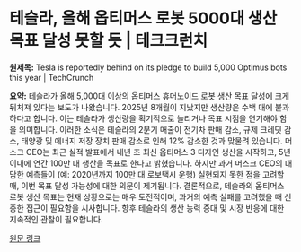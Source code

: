 # 테슬라, 올해 옵티머스 로봇 5000대 생산 목표 달성 못할 듯 | 테크크런치

**원제목:** Tesla is reportedly behind on its pledge to build 5,000 Optimus bots this year | TechCrunch

**요약:** 테슬라가 올해 5,000대 이상의 옵티머스 휴머노이드 로봇 생산 목표 달성에 크게 뒤처져 있다는 보도가 나왔습니다. 2025년 8개월이 지났지만 생산량은 수백 대에 불과하다고 합니다.  이는 테슬라가 생산량을 획기적으로 늘리거나 목표 시점을 연기해야 함을 의미합니다. 이러한 소식은 테슬라의 2분기 매출이 전기차 판매 감소, 규제 크레딧 감소, 태양광 및 에너지 저장 장치 판매 감소로 인해 12% 감소한 것과 맞물려 있습니다.  머스크 CEO는 최근 실적 발표에서 내년 초 최신 옵티머스 3 디자인 생산을 시작하고, 5년 이내에 연간 100만 대 생산을 목표로 한다고 밝혔습니다. 하지만 과거 머스크 CEO의  대담한 예측들이 (예: 2020년까지 100만 대 로보택시 운행) 실현되지 못한 점을 고려할 때, 이번 목표 달성 가능성에 대한 의문이 제기됩니다.  결론적으로, 테슬라의 옵티머스 로봇 생산 목표는 현재 상황으로는 매우 도전적이며,  과거의 예측 실패를 고려했을 때 신중한 접근이 필요함을 시사합니다.  향후 테슬라의 생산 능력 증대 및 시장 반응에 대한 지속적인 관찰이 필요합니다.

[원문 링크](https://techcrunch.com/2025/07/25/tesla-is-reportedly-behind-on-its-pledge-to-build-5000-optimus-bots-this-year/)
